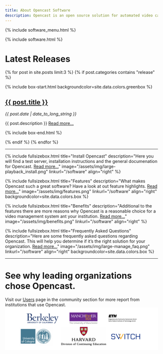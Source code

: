 ```yaml
---
title: About Opencast Software
description: Opencast is an open source solution for automated video capture and distribution at scale. Build custom capture, processing, scheduling and distribution solutions for your organization with one flexible platform.
---
```

{% include software_menu.html %}

{% include software.html %}

# Latest Releases

{% for post in site.posts limit:3 %}
{% if post.categories contains "release" %}

{% include box-start.html backgroundcolor=site.data.colors.greenbox %}

<h2><a href="{{ post.url }}">{{ post.title }}</a></h2>
  <i>{{ post.date | date_to_long_string }}</i>
  <p>{{ post.description }} <a href="{{ post.url }}">Read more...</a> </p>

{% include box-end.html %}

{% endif %}
{% endfor %}

---
<!-- Lizenzen unsplash.com: https://unsplash.com/license -->

{% include fullsizebox.html
title="Install Opencast"
description="Here you will find a test server, installation instructions and the general documenation for Opencast. [Read more...](/install)"
image="/assets/img/large-playback_install.png"
linkurl="/software"
align="right"
%}

{% include fullsizebox.html
title="Features"
description="What makes Opencast such a great software? Have a look at out feature highlights. [Read more...](/features)"
image="/assets/img/features.png"
linkurl="/software"
align="right"
backgroundcolor=site.data.colors.box
%}

{% include fullsizebox.html
title="Benefits"
description="Additional to the features there are more reasons why Opencast is a reasonable choice for a video management system ant your institution. [Read more...](/benefits)"
image="/assets/img/benefits.png"
linkurl="/software"
align="right"
%}

{% include fullsizebox.html
title="Frequently Asked Questions"
description="Here are some frequently asked questions regarding Opencast. This will help you determine if it’s the right solution for your organization. [Read more...](/faq)"
image="/assets/img/large-manage_faq.png"
linkurl="/software"
align="right"
backgroundcolor=site.data.colors.box
%}

---

# See why leading organizations chose Opencast.
Visit our [Users](/users) page in the community section for more report from institutions that use Opencast.
[<img class="center-image" src="/assets/img/opencast-homepage-logos-rev2.png">](/users)
